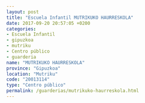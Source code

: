```yaml
---
layout: post
title: "Escuela Infantil MUTRIKUKO HAURRESKOLA"
date: 2017-09-20 20:57:05 +0200
categories:
- Escuela Infantil
- gipuzkoa
- mutriku
- Centro público
- guarderia
name: "MUTRIKUKO HAURRESKOLA"
province: "Gipuzkoa"
location: "Mutriku"
code: "20013114"
type: "Centro público"
permalink: /guarderias/mutrikuko-haurreskola.html
---
```

